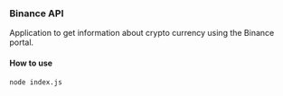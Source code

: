 ### Binance API
Application to get information about crypto currency using the Binance portal.

#### How to use
```bash
node index.js
```